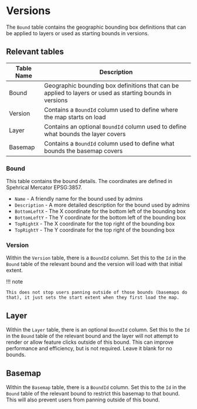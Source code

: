 # Versions

The `Bound` table contains the geographic bounding box definitions that can be applied to layers or used as starting bounds in versions.

## Relevant tables

| Table Name                        | Description                          |
| --------------------------------- | ------------------------------------ |
| Bound                             | Geographic bounding box definitions that can be applied to layers or used as starting bounds in versions |
| Version                           | Contains a `BoundId` column used to define where the map starts on load |
| Layer                             | Contains an optional `BoundId` column used to define what bounds the layer covers |
| Basemap                             | Contains a `BoundId` column used to define what bounds the basemap covers |

### Bound

This table contains the bound details. The coordinates are defined in Spehrical Mercator EPSG:3857.

- `Name` - A friendly name for the bound used by admins
- `Description` - A more detailed description for the bound used by admins
- `BottomLeftX` - The X coordinate for the bottom left of the bounding box
- `BottomLeftY` - The Y coordinate for the bottom left of the bounding box
- `TopRightX` - The X coordinate for the top right of the bounding box
- `TopRightY` - The Y coordinate for the top right of the bounding box

### Version

Within the `Version` table, there is a `BoundId` column. Set this to the `Id` in the `Bound` table of the relevant bound and the version will load with that initial extent. 

!!! note

    This does not stop users panning outside of those bounds (basemaps do that), it just sets the start extent when they first load the map.


## Layer

Within the `Layer` table, there is an optional `BoundId` column. Set this to the `Id` in the `Bound` table of the relevant bound and the layer will not attempt to render or allow feature clicks outside of this bound. This can improve performance and efficiency, but is not required. Leave it blank for no bounds.

## Basemap

Within the `Basemap` table, there is a `BoundId` column. Set this to the `Id` in the `Bound` table of the relevant bound to restrict this basemap to that bound. This will also prevent users from panning outside of this bound. 

